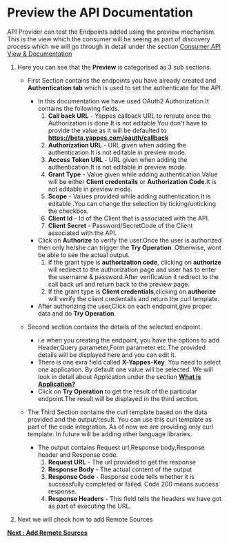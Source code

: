 Preview the API Documentation
=============================

API Provider can test the Endpoints added using the preview mechanism.
This is the view which the consumer will be seeing as part of discovery
process which we will go through in detail under the section [Consumer
API View & Documentation](apiviewdoc)

<!-- ![](images/add_api/preview1.png) -->

1.  Here you can see that the **Preview** is categorised as 3 sub
    sections.
    -   First Section contains the endpoints you have already created
        and ****Authentication tab**** which is used to set the
        authenticate for the API.

        <!-- ![](images/add_api/preview2.png) -->

        -   In this documentation we have used OAuth2 Authorization.It
            contains the following fields.
            1.  **Call back URL** - Yappes callback URL to reroute once the
                Authorization is done.It is not editable.You don't have
                to provide the value as it will be defaulted to
                **https://beta.yappes.com/oauth/callback**
            2.  **Authorization URL** - URL given when adding the
                authentication.It is not editable in preview mode.
            3.  **Access Token URL** - URL given when adding the
                authentication.It is not editable in preview mode.
            4.  **Grant Type** - Value given while adding
                authentication.Value will be either **Client credentails**
                or **Authorization Code**.It is not editable in preview
                mode.
            5.  **Scope** - Values provided while adding authentication.It
                is editable .You can change the selection by
                ticking/unticking the checkbox.
            6.  **Client Id** - Id of the Client that is associated with the
                API.
            7.  **Client Secret** - Password/SecretCode of the Client
                associated with the API.
        -   Click on **Authorize** to verify the user.Once the user is
            authorized then only he/she can trigger the  **Try
            Operation** .Otherwise, wont be able to see the actual output.
            1.  If the grant type is **authorization code**, clicking on
                **authorize** will redirect to the authorization page and
                user has to enter the username & password.After
                verification it redirect to the call back url and return
                back to the preview page.
            2.  If the grant type is **Client credentials**,clicking on
                **authorize** will verify the client credentails and
                return the curl template.
        -   After authorizing the user,Click on each endpoint,give
            proper data and do **Try Operation**.

    -   Second section contains the details of the selected endpoint.
        -   i.e when you creating the endpoint, you have the options to
            add Header,Query parameter,Form parameter etc.The provided
            details will be displayed here and you can edit it.
        -   There is one exra field called **X-Yappes-Key**. You need to
            select one application. By default one value will be
            selected. We will look in detail about Application under the
            section [**What is Application?**](add_application.md)
        -   Click on **Try Operation** to get the result of the
            particular endpoint.The result will be displayed in the
            third section.
    -   The Third Section contains the curl template based on the data
        provided and the output/result. You can use this curl template
        as part of the code integration. As of now we are providing only
        curl template. In future will be adding other language
        libraries.

        <!-- ![](images/add_api/preview3.png) -->

        -   The output contains Request url,Response body,Response
            header and Response code.
            1.  **Request URL** - The url provided to get the response
            2.  **Response Body** - The actual content of the output
            3.  **Response Code** - Response code tells whether it is
                successfully completed or failed. Code 200 means success
                response.
            4.  **Response Headers** - This field tells the headers we have
                got as part of executing the URL.

2.  Next we will check how to add Remote Sources 

[**Next : Add Remote
    Sources**](remote_sources.md)
